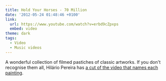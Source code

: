 ```yaml
---
title: Hold Your Horses - 70 Million
date: '2012-05-24 01:48:46 +0100'
link:
  url: https://www.youtube.com/watch?v=erbd9cZpxps
  embed: video
theme: dark
tags:
  - Video
  - Music videos
---
```

A wonderful collection of filmed pastiches of classic artworks. If you don't recognise them all, Hilário Pereira has [a cut of the video that names each painting][1].

[1]: https://www.youtube.com/watch?v=x2UbD4ol44k
